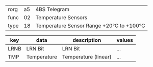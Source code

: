 
|    |   |   |
| -- | - | - |
| rorg | a5 | 4BS Telegram |
| func | 02 | Temperature Sensors |
| type | 18 | Temperature Sensor Range +20°C to +100°C |

| key | data | description | values |
| --- | --- | --- | --- |
  | LRNB | LRN Bit | LRN Bit | ... | 
| TMP | Temperature | Temperature (linear) | ... | 

  